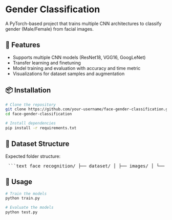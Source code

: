 # Gender Classification
A PyTorch-based project that trains multiple CNN architectures to classify gender (Male/Female) from facial images.

## 🧠 Features
* Supports multiple CNN models (ResNet18, VGG16, GoogLeNet)
* Transfer learning and finetuning
* Model training and evaluation with accuracy and time metric
* Visualizations for dataset samples and augmentation

## 📦 Installation

```bash
# Clone the repository
git clone https://github.com/your-username/face-gender-classification.git
cd face-gender-classification

# Install dependencies
pip install -r requirements.txt
```

## 📂 Dataset Structure
Expected folder structure:
<pre> ```text face_recognition/ ├── dataset/ │ ├── images/ │ └── labels/ │ └── list_attribute.txt ├── models.py ├── utils.py ├── train.py ├── test.py └── requirements.txt ``` </pre>

## 🏃 Usage
```bash
# Train the models
python train.py

# Evaluate the models
python test.py
```



